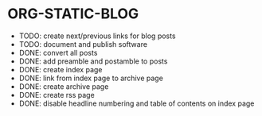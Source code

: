 ORG-STATIC-BLOG
===============

- TODO: create next/previous links for blog posts
- TODO: document and publish software
- DONE: convert all posts
- DONE: add preamble and postamble to posts
- DONE: create index page
- DONE: link from index page to archive page
- DONE: create archive page
- DONE: create rss page
- DONE: disable headline numbering and table of contents on index page
